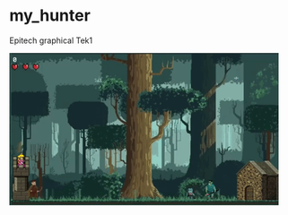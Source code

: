 # my_hunter
Epitech graphical Tek1

[![Trailer my_hunter](hunter.gif)](https://youtu.be/XJDd2aY92vU)
